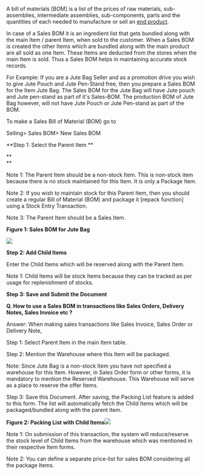 A bill of materials [BOM] is a list of the prices of raw materials, sub-
assemblies, intermediate assemblies, sub-components, parts and the quantities
of each needed to manufacture or sell an [end
product](http://en.wikipedia.org/wiki/Product_\(business\)).

  

In case of a Sales BOM it is an ingredient list that gets bundled along with
the main Item / parent Item, when sold to the customer. When a Sales BOM is
created the other Items which are bundled along with the main product are all
sold as one Item. These  Items are deducted from the stores when the main Item
is sold. Thus a Sales BOM helps in  maintaining accurate stock records.

  

For Example: If you are a Jute Bag Seller and as a promotion drive you wish to
give Jute Pouch and Jute Pen-Stand free, then you prepare a Sales BOM for the
Item Jute Bag. The Sales BOM for the Jute Bag will have Jute pouch and Jute
pen-stand as part of it's Sales-BOM. The production BOM of Jute Bag however,
will not have Jute Pouch or Jute Pen-stand as part of the BOM.

  

To make a Sales Bill of Material (BOM) go to

  

Selling> Sales BOM> New Sales BOM

  

**Step 1: Select the Parent Item **

**  
**

Note 1: The Parent Item should be a non-stock Item. This is non-stock item
because there is no stock maintained for this Item. It is only a Package Item.

Note 2: If you wish to maintain stock for this Parent Item, then you should
create a regular Bill of Material (BOM) and package it [repack function] using
a Stock Entry Transaction.  

Note 3: The Parent Item should be a Sales Item.

  

**Figure 1: Sales BOM for Jute Bag**

![](files/sales-bom-.png)  

  

**Step 2: Add Child Items**

Enter the Child Items which will be reserved along with the Parent Item.  

Note 1: Child Items will be stock Items because they can be tracked as per
usage for replenishment of stocks.

  

**Step 3: Save  and Submit the Document**

  

**Q. How to use a Sales BOM in transactions like Sales Orders, Delivery Notes, Sales Invoice etc ?**

Answer: When making sales transactions like Sales Invoice, Sales Order or
Delivery Note,

Step 1: Select Parent Item in the main Item table.  

Step 2: Mention the Warehouse where this Item will be packaged.  

Note: Since Jute Bag is a non-stock Item you have not specified a warehouse
for this Item. However, in Sales Order form or other forms, it is mandatory to
mention the Reserved Warehouse. This Warehouse will serve as a place to
reserve the offer Items.

Step 3: Save this Document. After saving, the Packing List feature is added to
this form. The list will automatically fetch the Child Items which will be
packaged/bundled along with the parent Item.

  

**Figure 2: Packing List with Child Items**![](files/sales-bom-usein-so.png)  

  

Note 1: On submission of this transaction, the system will reduce/reserve the
stock level of Child Items from the warehouse which was mentioned in their
respective Item forms.  

Note 2: You can define a separate price-list for sales BOM considering all the
package Items.

  

  

  

  

  

  

  

  

  

  


